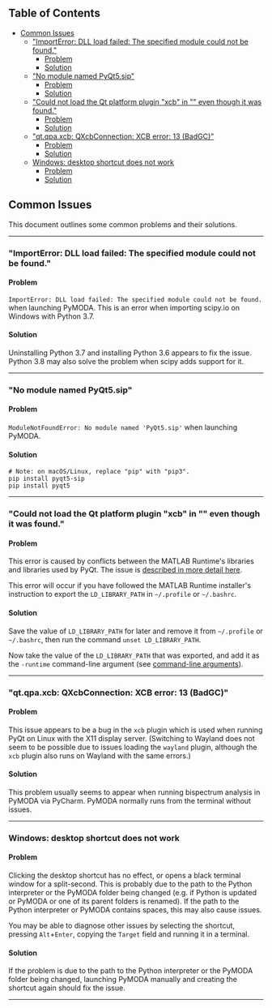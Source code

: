 <!-- START doctoc generated TOC please keep comment here to allow auto update -->
<!-- DON'T EDIT THIS SECTION, INSTEAD RE-RUN doctoc TO UPDATE -->
## Table of Contents

- [Common Issues](#common-issues)
  - ["ImportError: DLL load failed: The specified module could not be found."](#importerror-dll-load-failed-the-specified-module-could-not-be-found)
    - [Problem](#problem)
    - [Solution](#solution)
  - ["No module named PyQt5.sip"](#no-module-named-pyqt5sip)
    - [Problem](#problem-1)
    - [Solution](#solution-1)
  - ["Could not load the Qt platform plugin "xcb" in "" even though it was found."](#could-not-load-the-qt-platform-plugin-xcb-in--even-though-it-was-found)
    - [Problem](#problem-2)
    - [Solution](#solution-2)
  - ["qt.qpa.xcb: QXcbConnection: XCB error: 13 (BadGC)"](#qtqpaxcb-qxcbconnection-xcb-error-13-badgc)
    - [Problem](#problem-3)
    - [Solution](#solution-3)
  - [Windows: desktop shortcut does not work](#windows-desktop-shortcut-does-not-work)
    - [Problem](#problem-4)
    - [Solution](#solution-4)

<!-- END doctoc generated TOC please keep comment here to allow auto update -->

## Common Issues

This document outlines some common problems and their solutions.

---

### "ImportError: DLL load failed: The specified module could not be found."

#### Problem

`ImportError: DLL load failed: The specified module could not be found.` when launching PyMODA. This is an error when importing scipy.io on Windows with Python 3.7. 

#### Solution

Uninstalling Python 3.7 and installing Python 3.6 appears to fix the issue. Python 3.8 may also solve the problem when scipy adds support for it.

---

### "No module named PyQt5.sip"

#### Problem

`ModuleNotFoundError: No module named 'PyQt5.sip'` when launching PyMODA. 

#### Solution

```
# Note: on macOS/Linux, replace "pip" with "pip3".
pip install pyqt5-sip
pip install pyqt5
```

---

### "Could not load the Qt platform plugin "xcb" in "" even though it was found."

#### Problem 

This error is caused by conflicts between the MATLAB Runtime's libraries and libraries used by PyQt. The issue is [described in more detail here](https://stackoverflow.com/questions/56758952/matlab-generated-python-packages-conflict-with-pyqt5-on-ubuntu-possible-librar).

This error will occur if you have followed the MATLAB Runtime installer's instruction to export the `LD_LIBRARY_PATH` in `~/.profile` or `~/.bashrc`. 

#### Solution 

Save the value of `LD_LIBRARY_PATH` for later and remove it from `~/.profile` or `~/.bashrc`, then run the command `unset LD_LIBRARY_PATH`. 

Now take the value of the `LD_LIBRARY_PATH` that was exported, and add it as the `-runtime` command-line argument (see [command-line arguments](#command-line-arguments)). 

---

### "qt.qpa.xcb: QXcbConnection: XCB error: 13 (BadGC)"

#### Problem

This issue appears to be a bug in the `xcb` plugin which is used when running PyQt on Linux with the X11 display server. (Switching to Wayland does not seem to be possible due to issues loading the `wayland` plugin, although the `xcb` plugin also runs on Wayland with the same errors.)

#### Solution

This problem usually seems to appear when running bispectrum analysis in PyMODA via PyCharm. PyMODA normally runs from the terminal without issues.

---

### Windows: desktop shortcut does not work

#### Problem

Clicking the desktop shortcut has no effect, or opens a black terminal window for a split-second. This is probably due to the path to the Python interpreter or the PyMODA folder being changed (e.g. if Python is updated or PyMODA or one of its parent folders is renamed). If the path to the Python interpreter or PyMODA contains spaces, this may also cause issues.

You may be able to diagnose other issues by selecting the shortcut, pressing `Alt`+`Enter`, copying the `Target` field and running it in a terminal. 

#### Solution

If the problem is due to the path to the Python interpreter or the PyMODA folder being changed, launching PyMODA manually and creating the shortcut again should fix the issue.

--- 
